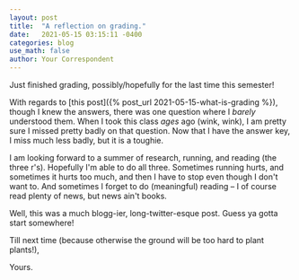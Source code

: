 ```yaml
---
layout: post
title:  "A reflection on grading."
date:   2021-05-15 03:15:11 -0400
categories: blog
use_math: false
author: Your Correspondent
---
```

Just finished grading, possibly/hopefully for the last time this semester!

With regards to [this post]({% post_url 2021-05-15-what-is-grading %}), though I knew the answers, there was one question where I *barely* understood them. When I took this class *ages* ago (wink, wink), I am pretty sure I missed pretty badly on that question. Now that I have the answer key, I miss much less badly, but it is a toughie.

I am looking forward to a summer of research, running, and reading (the three r's). Hopefully I'm able to do all three. Sometimes running hurts, and sometimes it hurts too much, and then I have to stop even though I don't want to. And sometimes I forget to do (meaningful) reading &ndash; I of course read plenty of news, but news ain't books.

Well, this was a much blogg-ier, long-twitter-esque post. Guess ya gotta start somewhere!

Till next time (because otherwise the ground will be too hard to plant plants!),

Yours.
